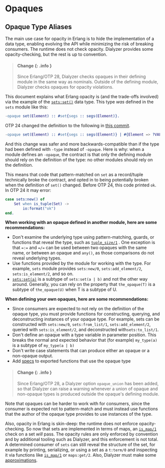 <!--
%CopyrightBegin%

SPDX-License-Identifier: Apache-2.0

Copyright Ericsson AB 2023-2025. All Rights Reserved.

Licensed under the Apache License, Version 2.0 (the "License");
you may not use this file except in compliance with the License.
You may obtain a copy of the License at

    http://www.apache.org/licenses/LICENSE-2.0

Unless required by applicable law or agreed to in writing, software
distributed under the License is distributed on an "AS IS" BASIS,
WITHOUT WARRANTIES OR CONDITIONS OF ANY KIND, either express or implied.
See the License for the specific language governing permissions and
limitations under the License.

%CopyrightEnd%
-->
# Opaques

## Opaque Type Aliases

The main use case for opacity in Erlang is to hide the implementation of a data
type, enabling evolving the API while minimizing the risk of breaking consumers.
The runtime does not check opacity. Dialyzer provides some opacity-checking, but
the rest is up to convention.

> #### Change {: .info }
>
> Since Erlang/OTP 28, Dialyzer checks opaques in their defining module in the
> same way as nominals. Outside of the defining module, Dialyzer checks
> opaques for opacity violations.

This document explains what Erlang opacity is (and the trade-offs involved) via
the example of the [`sets:set()`](`t:sets:set/0`) data type. This type _was_
defined in the `sets` module like this:

```erlang
-opaque set(Element) :: #set{segs :: segs(Element)}.
```

OTP 24 changed the definition to the following in
[this commit](https://github.com/erlang/otp/commit/e66941e8d7c47b973dff94c0308ea85a6be1958e).

```erlang
-opaque set(Element) :: #set{segs :: segs(Element)} | #{Element => ?VALUE}.
```

And this change was safer and more backwards-compatible than if the type had
been defined with `-type` instead of `-opaque`. Here is why: when a module
defines an `-opaque`, the contract is that only the defining module should rely
on the definition of the type: no other modules should rely on the definition.

This means that code that pattern-matched on `set` as a record/tuple technically
broke the contract, and opted in to being potentially broken when the definition
of `set()` changed. Before OTP 24, this code printed `ok`. In OTP 24 it may
error:

```erlang
case sets:new() of
    Set when is_tuple(Set) ->
        io:format("ok")
end.
```

**When working with an opaque defined in another module, here are some
recommendations:**

- Don't examine the underlying type using pattern-matching, guards, or functions
  that reveal the type, such as [`tuple_size/1`](`tuple_size/1`) . One exception
  is that `=:=` and `=/=` can be used between two opaques with the same name, or
  between an opaque and `any()`, as those comparisons do not reveal underlying
  types.
- Use functions provided by the module for working with the type. For
  example, `sets` module provides `sets:new/0`, `sets:add_element/2`,
  `sets:is_element/2`, and so on.
- [`sets:set(a)`](`t:sets:set/1`) is a subtype of `sets:set(a | b)` and not the
  other way around. Generally, you can rely on the property that `the_opaque(T)`
  is a subtype of `the_opaque(U)` when T is a subtype of U.

**When defining your own opaques, here are some recommendations:**

- Since consumers are expected to not rely on the definition of the opaque type,
  you must provide functions for constructing, querying, and deconstructing
  instances of your opaque type. For example, sets can be constructed with
  `sets:new/0`, `sets:from_list/1`, `sets:add_element/2`, queried with
  `sets:is_element/2`, and deconstructed with`sets:to_list/1`.
- Don't define an opaque with a type variable in parameter position. This breaks
  the normal and expected behavior that (for example) `my_type(a)` is a subtype
  of `my_type(a | b)`
- Don't write case statements that can produce either an opaque or a non-opaque
  output.
- Add [specs](typespec.md) to exported functions that use the opaque type

> #### Change {: .info }
>
> Since Erlang/OTP 28, a Dialyzer option `opaque_union` has been added, so that
> Dialyzer can raise a warning whenever a union of opaque and non-opaque types
> is produced outside the opaque's defining module.

Note that opaques can be harder to work with for consumers, since the consumer
is expected not to pattern-match and must instead use functions that the author
of the opaque type provides to use instances of the type.

Also, opacity in Erlang is skin-deep: the runtime does not enforce
opacity-checking. So now that sets are implemented in terms of maps, an
[`is_map/1`](`is_map/1`) check on a set _will_ pass. The opacity rules are only
enforced by convention and by additional tooling such as Dialyzer, and this
enforcement is not total. A determined consumer of `sets` can still reveal the
structure of the set, for example by printing, serializing, or using a set as a
`t:term/0` and inspecting it via functions like [`is_map/1`](`is_map/1`) or
`maps:get/2`. Also, Dialyzer must make some
[approximations](https://github.com/erlang/otp/issues/5118).
